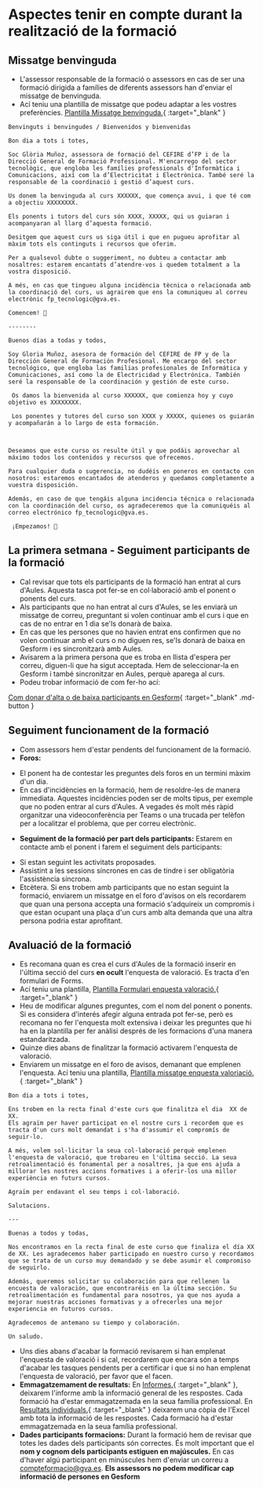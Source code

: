 # Aspectes tenir en compte durant la realització de la formació

## Missatge benvinguda

* L'assessor responsable de la formació o assessors en cas de ser una formació dirigida a famílies de diferents assessors han d'enviar el missatge de benvinguda.
* Ací teniu una plantilla de missatge que podeu adaptar a les vostres preferències. [Plantilla Missatge benvinguda.](https://gvaedu.sharepoint.com/:w:/r/sites/Section_46402871-C/Documentos%20compartidos/CEFIRE%20FP%2025-26/DOCUMENTACI%C3%93N%20PARA%20EDICIONES/PLANTILLAS/FORMACIONES/Mensaje%20Bienvenida%20formaciones.docx?d=we38bd6f828d44580acceea7f0183e9f0&csf=1&web=1&e=zt7r9w){ :target="_blank" }

```
Benvinguts i benvingudes / Bienvenidos y bienvenidas 

Bon dia a tots i totes, 

Soc Glòria Muñoz, assessora de formació del CEFIRE d’FP i de la Direcció General de Formació Professional. M'encarrego del sector tecnològic, que engloba les famílies professionals d'Informàtica i Comunicacions, així com la d’Electricitat i Electrònica. També seré la responsable de la coordinació i gestió d’aquest curs. 

Us donem la benvinguda al curs XXXXXX, que comença avui, i que té com a objectiu XXXXXXXX. 

Els ponents i tutors del curs són XXXX, XXXXX, qui us guiaran i acompanyaran al llarg d’aquesta formació. 

Desitgem que aquest curs us siga útil i que en pugueu aprofitar al màxim tots els continguts i recursos que oferim. 

Per a qualsevol dubte o suggeriment, no dubteu a contactar amb nosaltres: estarem encantats d’atendre-vos i quedem totalment a la vostra disposició. 

A més, en cas que tingueu alguna incidència tècnica o relacionada amb la coordinació del curs, us agrairem que ens la comuniqueu al correu electrònic fp_tecnologic@gva.es. 

Comencem! 💪 

-------- 

Buenos días a todas y todos, 

Soy Gloria Muñoz, asesora de formación del CEFIRE de FP y de la Dirección General de Formación Profesional. Me encargo del sector tecnológico, que engloba las familias profesionales de Informática y Comunicaciones, así como la de Electricidad y Electrónica. También seré la responsable de la coordinación y gestión de este curso. 

 Os damos la bienvenida al curso XXXXXX, que comienza hoy y cuyo objetivo es XXXXXXXX. 

 Los ponentes y tutores del curso son XXXX y XXXXX, quienes os guiarán y acompañarán a lo largo de esta formación. 

  

Deseamos que este curso os resulte útil y que podáis aprovechar al máximo todos los contenidos y recursos que ofrecemos.  

Para cualquier duda o sugerencia, no dudéis en poneros en contacto con nosotros: estaremos encantados de atenderos y quedamos completamente a vuestra disposición.  

Además, en caso de que tengáis alguna incidencia técnica o relacionada con la coordinación del curso, os agradeceremos que la comuniquéis al correo electrónico fp_tecnologic@gva.es. 

 ¡Empezamos! 💪 
```


## La primera setmana - Seguiment participants de la formació

* Cal revisar que tots els participants de la formació han entrat al curs d'Aules. Aquesta tasca pot fer-se en col·laboració amb el ponent o ponents del curs.
* Als participants que no han entrat al curs d'Aules, se les enviarà un missatge de correu, preguntant si volen continuar amb el curs i que en cas de no entrar en 1 dia se'ls donarà de baixa.
* En cas que les persones que no havien entrat ens confirmen que no volen continuar amb el curs o no diguen res, se'ls donarà de baixa en Gesform i es sincronitzarà amb Aules.
* Avisarem a la primera persona que es troba en llista d'espera per correu, diguen-li que ha sigut acceptada. Hem de seleccionar-la en Gesform i també sincronitzar en Aules, perquè aparega al curs.
* Podeu trobar informació de com fer-ho ací:
  
[Com donar d'alta o de baixa participants en Gesform](alta_formacion.md#baixes-i-altes-curs){ :target="_blank" .md-button }

## Seguiment funcionament de la formació

* Com assessors hem d'estar pendents del funcionament de la formació.
* **Foros:** 
- El ponent ha de contestar les preguntes dels foros en un termini màxim d'un dia.
- En cas d'incidències en la formació, hem de resoldre-les de manera immediata. Aquestes incidències poden ser de molts tipus, per exemple que no poden entrar al curs d'Aules. A vegades és molt més ràpid organitzar una videoconferència per Teams o una trucada per telèfon per a localitzar el problema, que per correu electrònic.
* **Seguiment de la formació per part dels participants:**
Estarem en contacte amb el ponent i farem el seguiment dels participants:
- Si estan seguint les activitats proposades.
- Assistint a les sessions síncrones en cas de tindre i ser obligatòria l'assistència síncrona.
- Etcètera.
Si ens trobem amb participants que no estan seguint la formació, enviarem un missatge en el foro d'avisos on els recordarem que quan una persona accepta una formació s'adquireix un compromís i que estan ocupant una plaça d'un curs amb alta demanda que una altra persona podria estar aprofitant.

## Avaluació de la formació

- Es recomana quan es crea el curs d'Aules de la formació inserir en l'última secció del curs **en ocult** l'enquesta de valoració. Es tracta d'en formulari de Forms.
- Ací teniu una plantilla, [Plantilla Formulari enquesta valoració.](https://gvaedu.sharepoint.com/:u:/r/sites/Section_46402871-C/Documentos%20compartidos/CEFIRE%20FP%2025-26/PLANTILLAS/FORMACIONES/Plantilla.encuesta.valoracion.url?csf=1&web=1&e=kpkx1t){ :target="_blank" }
- Heu de modificar algunes preguntes, com el nom del ponent o ponents. Si es considera d'interés afegir alguna entrada pot fer-se, però es recomana no fer l'enquesta molt extensiva i deixar les preguntes que hi ha en la plantilla per fer anàlisi després de les formacions d'una manera estandaritzada.
- Quinze dies abans de finalitzar la formació activarem l'enquesta de valoració.
- Enviarem un missatge en el foro de avisos, demanant que emplenen l'enquesta.  Ací teniu una plantilla, [Plantilla missatge enquesta valoriació.](https://gvaedu.sharepoint.com/:w:/r/sites/Section_46402871-C/Documentos%20compartidos/CEFIRE%20FP%2025-26/DOCUMENTACI%C3%93N%20PARA%20EDICIONES/PLANTILLAS/FORMACIONES/Mensaje%20encuesta%20de%20valoraci%C3%B3n.docx?d=w66cea7e70ce24dd4bc3f9add0328c552&csf=1&web=1&e=Y5OlpR){ :target="_blank" }

```
Bon dia a tots i totes, 

Ens trobem en la recta final d'este curs que finalitza el dia  XX de XX.  
Els agraïm per haver participat en el nostre curs i recordem que es tracta d'un curs molt demandat i s'ha d'assumir el compromís de seguir-lo. 
 
A més, volem sol·licitar la seua col·laboració perquè emplenen l'enquesta de valoració, que trobareu en l'última secció. La seua retroalimentació és fonamental per a nosaltres, ja que ens ajuda a millorar les nostres accions formatives i a oferir-los una millor experiència en futurs cursos. 
 
Agraïm per endavant el seu temps i col·laboració. 

Salutacions. 

---

Buenas a todos y todas, 

Nos encontramos en la recta final de este curso que finaliza el día XX de XX. Les agradecemos haber participado en nuestro curso y recordamos que se trata de un curso muy demandado y se debe asumir el compromiso de seguirlo. 

Además, queremos solicitar su colaboración para que rellenen la encuesta de valoración, que encontraréis en la última sección. Su retroalimentación es fundamental para nosotros, ya que nos ayuda a mejorar nuestras acciones formativas y a ofrecerles una mejor experiencia en futuros cursos. 

Agradecemos de antemano su tiempo y colaboración. 

Un saludo. 
```

- Uns dies abans d'acabar la formació revisarem si han emplenat l'enquesta de valoració i si cal, recordarem que encara són a temps d'acabar les tasques pendents per a certificar i que si no han emplenat l'enquesta de valoració, per favor que el facen.
- **Emmagatzemament de resultats:**
En [Informes.](https://gvaedu.sharepoint.com/:f:/r/sites/Section_46402871-C/Documentos%20compartidos/CEFIRE%20FP%2025-26/CARPETAS%20DOC%20CURSOS/ENCUESTAS%20DE%20VALORACI%C3%93N/INFORMES?csf=1&web=1&e=6x9rAF){ :target="_blank" }, deixarem l'informe amb la informació general de les respostes. Cada formació ha d'estar emmagatzemada en la seua família professional.
En [Resultats individuals.](https://gvaedu.sharepoint.com/:f:/r/sites/Section_46402871-C/Documentos%20compartidos/CEFIRE%20FP%2025-26/CARPETAS%20DOC%20CURSOS/ENCUESTAS%20DE%20VALORACI%C3%93N/RESULTATS%20INDIVIDUALS?csf=1&web=1&e=iWWf82){ :target="_blank" } deixarem una còpia de l'Excel amb tota la informació de les respostes. Cada formació ha d'estar emmagatzemada en la seua família professional.
- **Dades participants formacions:**
Durant la formació hem de revisar que totes les dades dels participants són correctes. És molt important que el **nom y cognom dels participants estiguen en majúscules.** En cas d'haver algú participant en minúscules hem d'enviar un correu a compteformacio@gva.es. **Els assessors no podem modificar cap informació de persones en Gesform**

